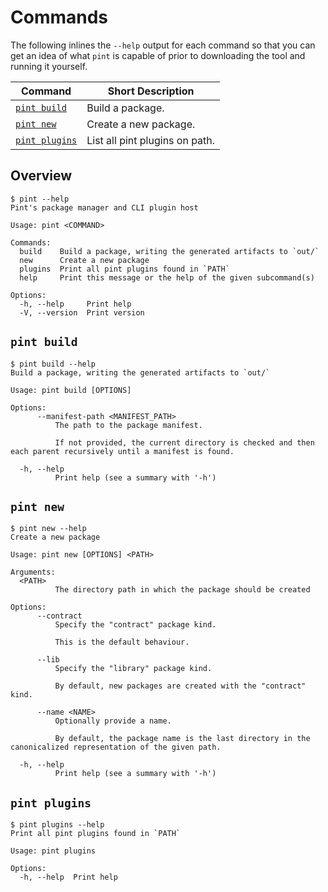# Commands

The following inlines the `--help` output for each command so that you can get
an idea of what `pint` is capable of prior to downloading the tool and running
it yourself.

| Command | Short Description |
| --- | --- |
| [`pint build`](#pint-build) | Build a package. |
| [`pint new`](#pint-new) | Create a new package. |
| [`pint plugins`](#pint-plugins) | List all pint plugins on path. |

## Overview

```console
$ pint --help
Pint's package manager and CLI plugin host

Usage: pint <COMMAND>

Commands:
  build    Build a package, writing the generated artifacts to `out/`
  new      Create a new package
  plugins  Print all pint plugins found in `PATH`
  help     Print this message or the help of the given subcommand(s)

Options:
  -h, --help     Print help
  -V, --version  Print version
```

## `pint build`

```console
$ pint build --help
Build a package, writing the generated artifacts to `out/`

Usage: pint build [OPTIONS]

Options:
      --manifest-path <MANIFEST_PATH>
          The path to the package manifest.

          If not provided, the current directory is checked and then each parent recursively until a manifest is found.

  -h, --help
          Print help (see a summary with '-h')
```

## `pint new`

```console
$ pint new --help
Create a new package

Usage: pint new [OPTIONS] <PATH>

Arguments:
  <PATH>
          The directory path in which the package should be created

Options:
      --contract
          Specify the "contract" package kind.

          This is the default behaviour.

      --lib
          Specify the "library" package kind.

          By default, new packages are created with the "contract" kind.

      --name <NAME>
          Optionally provide a name.

          By default, the package name is the last directory in the canonicalized representation of the given path.

  -h, --help
          Print help (see a summary with '-h')
```

## `pint plugins`

```console
$ pint plugins --help
Print all pint plugins found in `PATH`

Usage: pint plugins

Options:
  -h, --help  Print help
```
